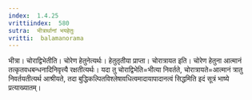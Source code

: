 ```yaml
---
index:  1.4.25
vrittiindex:  580
sutra:  भीत्रार्थानां भयहेतुः
vritti:  balamanorama 
---
```


भीत्रा। चोराद्विभेतीति। चोरेण हेतुनेत्यर्थः। हेतुतृतीया प्राप्ता। चोरात्रायत इति। चोरेण हेतुना आत्मानं तत्कृतवधबन्धनादिनिवृत्त्यै रक्षतीत्यर्थः। यदा तु चोराद्विभेति=भीत्या निवर्तते, चोरात्रायते=आत्मानं त्रातु निवर्तयतीत्यर्थ आश्रीयते, तदा बुद्धिकल्पितविश्लेषावधित्वमादायापादानत्वं सिद्धमिति इदं सूत्रं भाष्ये प्रत्याख्यातम्। 

